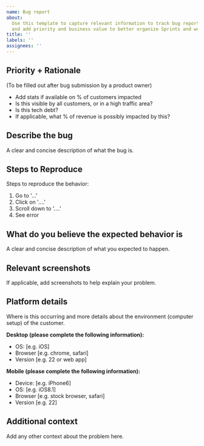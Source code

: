 ```yaml
---
name: Bug report
about:
  Use this template to capture relevant information to track bug reports consistently
  and add priority and business value to better organize Sprints and work.
title: ''
labels: ''
assignees: ''
---
```


## Priority + Rationale

(To be filled out after bug submission by a product owner)

- Add stats if available on % of customers impacted
- Is this visible by all customers, or in a high traffic area?
- Is this tech debt?
- If applicable, what % of revenue is possibly impacted by this?

## Describe the bug

A clear and concise description of what the bug is.

## Steps to Reproduce

Steps to reproduce the behavior:

1. Go to '...'
2. Click on '....'
3. Scroll down to '....'
4. See error

## What do you believe the expected behavior is

A clear and concise description of what you expected to happen.

## Relevant screenshots

If applicable, add screenshots to help explain your problem.

## Platform details

Where is this occurring and more details about the environment (computer setup) of the customer.

**Desktop (please complete the following information):**

- OS: [e.g. iOS]
- Browser [e.g. chrome, safari]
- Version [e.g. 22 or web app]

**Mobile (please complete the following information):**

- Device: [e.g. iPhone6]
- OS: [e.g. iOS8.1]
- Browser [e.g. stock browser, safari]
- Version [e.g. 22]

## Additional context

Add any other context about the problem here.
